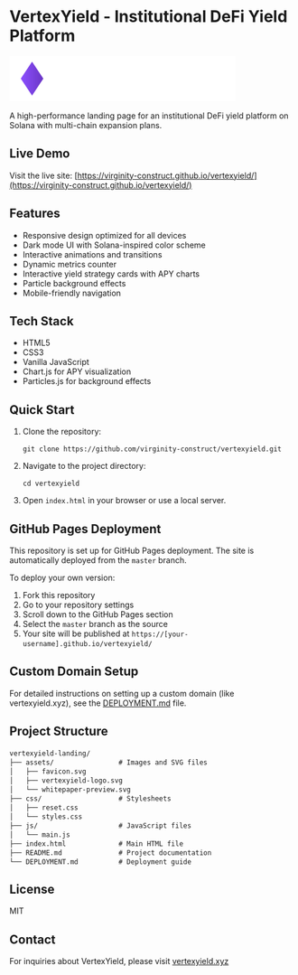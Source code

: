 # VertexYield - Institutional DeFi Yield Platform

![VertexYield Logo](assets/vertexyield-logo.svg)

A high-performance landing page for an institutional DeFi yield platform on Solana with multi-chain expansion plans.

## Live Demo

Visit the live site: [https://virginity-construct.github.io/vertexyield/](https://virginity-construct.github.io/vertexyield/)

## Features

- Responsive design optimized for all devices
- Dark mode UI with Solana-inspired color scheme
- Interactive animations and transitions
- Dynamic metrics counter
- Interactive yield strategy cards with APY charts
- Particle background effects
- Mobile-friendly navigation

## Tech Stack

- HTML5
- CSS3
- Vanilla JavaScript
- Chart.js for APY visualization
- Particles.js for background effects

## Quick Start

1. Clone the repository:
   ```
   git clone https://github.com/virginity-construct/vertexyield.git
   ```

2. Navigate to the project directory:
   ```
   cd vertexyield
   ```

3. Open `index.html` in your browser or use a local server.

## GitHub Pages Deployment

This repository is set up for GitHub Pages deployment. The site is automatically deployed from the `master` branch.

To deploy your own version:

1. Fork this repository
2. Go to your repository settings
3. Scroll down to the GitHub Pages section
4. Select the `master` branch as the source
5. Your site will be published at `https://[your-username].github.io/vertexyield/`

## Custom Domain Setup

For detailed instructions on setting up a custom domain (like vertexyield.xyz), see the [DEPLOYMENT.md](DEPLOYMENT.md) file.

## Project Structure

```
vertexyield-landing/
├── assets/                # Images and SVG files
│   ├── favicon.svg
│   ├── vertexyield-logo.svg
│   └── whitepaper-preview.svg
├── css/                   # Stylesheets
│   ├── reset.css
│   └── styles.css
├── js/                    # JavaScript files
│   └── main.js
├── index.html             # Main HTML file
├── README.md              # Project documentation
└── DEPLOYMENT.md          # Deployment guide
```

## License

MIT

## Contact

For inquiries about VertexYield, please visit [vertexyield.xyz](https://vertexyield.xyz)
